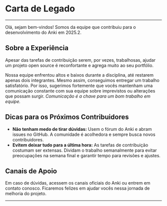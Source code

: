 # Carta de Legado

---

Olá, sejam bem-vindos! Somos da equipe que contribuiu para o desenvolvimento do Anki em 2025.2.

## Sobre a Experiência

Apesar das tarefas de contribuição serem, por vezes, trabalhosas, ajudar um projeto open source é reconfortante e agrega muito ao seu portfólio.

Nossa equipe enfrentou altos e baixos durante a disciplina, até restarem apenas dois integrantes. Mesmo assim, conseguimos entregar um trabalho satisfatório. Por isso, sugerimos fortemente que vocês mantenham uma comunicação constante com sua equipe sobre imprevistos ou alterações que possam surgir. *Comunicação é a chave para um bom trabalho em equipe.*

## Dicas para os Próximos Contribuidores

- **Não tenham medo de tirar dúvidas:** Usem o fórum do Anki e abram issues no GitHub. A comunidade é acolhedora e sempre busca novos contribuidores.
- **Evitem deixar tudo para a última hora:** As tarefas de contribuição costumam ser extensas. Dividam o trabalho semanalmente para evitar preocupações na semana final e garantir tempo para revisões e ajustes.

## Canais de Apoio

Em caso de dúvidas, acessem os canais oficiais do Anki ou entrem em contato conosco. Ficaremos felizes em ajudar vocês nessa jornada de melhoria do projeto.

---
